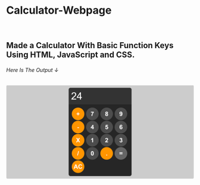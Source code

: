 <h1>Calculator-Webpage</h1>
<br/>
<h2>Made a Calculator With Basic Function Keys Using HTML, JavaScript and CSS.</h2>

<h6>Here Is The Output	&darr;</h6>

<img src="img/Screenshot 2024-06-20 120133.png" alt="Image Showing How It Looks On Browser">
